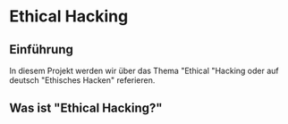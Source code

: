 # Ethical Hacking 
## Einführung
In diesem Projekt werden wir über das Thema "Ethical "Hacking oder auf deutsch "Ethisches Hacken" referieren.
&nbsp;
## Was ist "Ethical Hacking?"
&nbsp;
